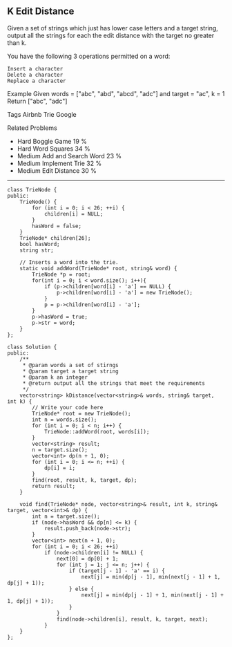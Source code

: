 ## K Edit Distance  ##

Given a set of strings which just has lower case letters and a target string, output all the strings for each the edit distance with the target no greater than k.

You have the following 3 operations permitted on a word:

	Insert a character
	Delete a character
	Replace a character

Example
Given words = ["abc", "abd", "abcd", "adc"] and target = "ac", k = 1
Return ["abc", "adc"]

Tags 
Airbnb Trie Google

Related Problems 

- Hard Boggle Game 19 %
- Hard Word Squares 34 %
- Medium Add and Search Word 23 %
- Medium Implement Trie 32 %
- Medium Edit Distance 30 %

----------
	class TrieNode {
	public:
	    TrieNode() {
	        for (int i = 0; i < 26; ++i) {
	            children[i] = NULL;
	        }
	        hasWord = false;
	    }
	    TrieNode* children[26];
	    bool hasWord;
	    string str;
	
	    // Inserts a word into the trie.
	    static void addWord(TrieNode* root, string& word) {
	        TrieNode *p = root;
	        for(int i = 0; i < word.size(); i++){
	            if (p->children[word[i] - 'a'] == NULL) {
	                p->children[word[i] - 'a'] = new TrieNode();
	            }
	            p = p->children[word[i] - 'a'];
	        }
	        p->hasWord = true;
	        p->str = word;
	    }
	};
	
	class Solution {
	public:
	    /**
	     * @param words a set of stirngs
	     * @param target a target string
	     * @param k an integer
	     * @return output all the strings that meet the requirements
	     */
	    vector<string> kDistance(vector<string>& words, string& target, int k) {
	        // Write your code here
	        TrieNode* root = new TrieNode();
	        int n = words.size();
	        for (int i = 0; i < n; i++) {
	            TrieNode::addWord(root, words[i]);
	        }
	        vector<string> result;
	        n = target.size();
	        vector<int> dp(n + 1, 0);
	        for (int i = 0; i <= n; ++i) {
	            dp[i] = i;
	        }
	        find(root, result, k, target, dp);
	        return result;
	    }
	    
	    void find(TrieNode* node, vector<string>& result, int k, string& target, vector<int>& dp) {
	        int n = target.size();
	        if (node->hasWord && dp[n] <= k) {
	            result.push_back(node->str);
	        }
	        vector<int> next(n + 1, 0);
	        for (int i = 0; i < 26; ++i)
	            if (node->children[i] != NULL) {
	                next[0] = dp[0] + 1;
	                for (int j = 1; j <= n; j++) {
	                    if (target[j - 1] - 'a' == i) {
	                        next[j] = min(dp[j - 1], min(next[j - 1] + 1, dp[j] + 1));
	                    } else {
	                        next[j] = min(dp[j - 1] + 1, min(next[j - 1] + 1, dp[j] + 1));
	                    }
	                }
	                find(node->children[i], result, k, target, next);
	            }
	    }
	};